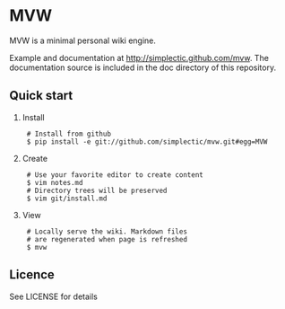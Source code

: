 # MVW

MVW is a minimal personal wiki engine.

Example and documentation at <http://simplectic.github.com/mvw>. The documentation source is included in the doc directory of this repository.

## Quick start
    
1. Install

        # Install from github
        $ pip install -e git://github.com/simplectic/mvw.git#egg=MVW

2. Create

        # Use your favorite editor to create content
        $ vim notes.md
        # Directory trees will be preserved
        $ vim git/install.md   

3. View

        # Locally serve the wiki. Markdown files
        # are regenerated when page is refreshed
        $ mvw

## Licence
See LICENSE for details

